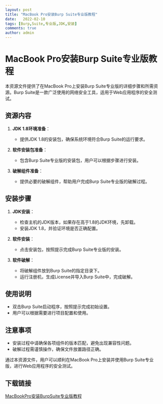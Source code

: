```yaml
---
layout: post
title: "MacBook Pro安装Burp Suite专业版教程"
date:   2022-02-10
tags: [Burp,Suite,专业版,JDK,安装]
comments: true
author: admin
---
```

# MacBook Pro安装Burp Suite专业版教程

本资源文件提供了在MacBook Pro上安装Burp Suite专业版的详细步骤和所需资源。Burp Suite是一款广泛使用的网络安全工具，适用于Web应用程序的安全测试。

## 资源内容

1. **JDK 1.8环境准备**：
   - 提供JDK 1.8的安装包，确保系统环境符合Burp Suite的运行要求。

2. **软件安装包准备**：
   - 包含Burp Suite专业版的安装包，用户可以根据步骤进行安装。

3. **破解组件准备**：
   - 提供必要的破解组件，帮助用户完成Burp Suite专业版的破解过程。

## 安装步骤

1. **JDK安装**：
   - 检查主机的JDK版本，如果存在高于1.8的JDK环境，先卸载。
   - 安装JDK 1.8，并验证环境是否正确配置。

2. **软件安装**：
   - 点击安装包，按照提示完成Burp Suite专业版的安装。

3. **软件破解**：
   - 将破解组件放到Burp Suite的指定目录下。
   - 运行注册机，生成License并导入Burp Suite中，完成破解。

## 使用说明

- 双击Burp Suite启动程序，按照提示完成初始设置。
- 用户可以根据需要进行项目配置和使用。

## 注意事项

- 安装过程中请确保各项组件的版本匹配，避免出现兼容性问题。
- 破解过程需谨慎操作，确保文件放置路径正确。

通过本资源文件，用户可以顺利在MacBook Pro上安装并使用Burp Suite专业版，进行Web应用程序的安全测试。

## 下载链接

[MacBookPro安装BurpSuite专业版教程](https://pan.quark.cn/s/46f9399e73e4)